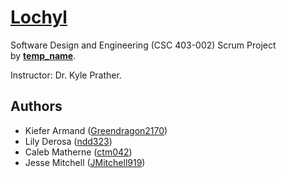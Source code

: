 # [**Lochyl**](https://github.com/JMitchell919/csc403-Temp_Name)
Software Design and Engineering (CSC 403-002) Scrum Project \
by <ins>**temp_name**</ins>.

Instructor: Dr. Kyle Prather.

## **Authors**
- Kiefer Armand ([Greendragon2170](https://github.com/Greendragon2170))
- Lily Derosa ([ndd323](https://github.com/ndd323))
- Caleb Matherne ([ctm042](https://github.com/ctm042))
- Jesse Mitchell ([JMitchell919](https://github.com/JMitchell919))

